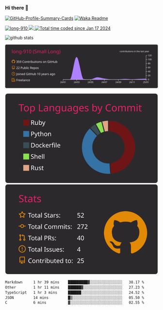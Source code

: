 ### Hi there 👋

[![GitHub-Profile-Summary-Cards](https://github.com/long-910/long-910/actions/workflows/profile-summary-cards.yml/badge.svg)](https://github.com/long-910/long-910/actions/workflows/profile-summary-cards.yml)
[![Waka Readme](https://github.com/long-910/long-910/actions/workflows/waka-readme.yml/badge.svg)](https://github.com/long-910/long-910/actions/workflows/waka-readme.yml)

<p align="left">
  <a href="https://github.com/long-910/long-910/">
    <img src="https://komarev.com/ghpvc/?username=long-910" alt="long-910" />
  </a>
  <a href="https://github.com/long-910">
    <img height="20" src="https://img.shields.io/github/followers/long-910?label=follow&logo=github&style=flat" />
  </a>
  <a href="https://wakatime.com/@018d17c5-99c7-44b8-81d4-6c1cc14c1a15"><img src="https://wakatime.com/badge/user/018d17c5-99c7-44b8-81d4-6c1cc14c1a15.svg" alt="Total time coded since Jan 17 2024" />
  </a>
</p>

<p align="left"> 
<!--
  <img alt="Top Langs" height="150px" src="https://github-readme-stats.vercel.app/api/top-langs/?username=long-910&layout=compact&count_private=true&show_icons=true&theme=onedark" />
-->
  <img alt="github stats" height="150px" src="https://github-readme-stats.vercel.app/api?username=long-910&count_private=true&show_icons=true&show_icons=true&theme=onedark" />
</p>

<!--
[![trophy](https://github-profile-trophy.vercel.app/?username=long-910&theme=onedark&column=7)](https://github.com/ryo-ma/github-profile-trophy)
-->

[![](https://raw.githubusercontent.com/long-910/long-910/main/profile-summary-card-output/monokai/0-profile-details.svg)](https://github.com/vn7n24fzkq/github-profile-summary-cards)

<!--
[![](https://raw.githubusercontent.com/long-910/long-910/main/profile-summary-card-output/monokai/1-repos-per-language.svg)](https://github.com/vn7n24fzkq/github-profile-summary-cards)
-->

[![](https://raw.githubusercontent.com/long-910/long-910/main/profile-summary-card-output/monokai/2-most-commit-language.svg)](https://github.com/vn7n24fzkq/github-profile-summary-cards)[![](https://raw.githubusercontent.com/long-910/long-910/main/profile-summary-card-output/monokai/3-stats.svg)](https://github.com/vn7n24fzkq/github-profile-summary-cards)

<!--
[![](https://raw.githubusercontent.com/long-910/long-910/main/profile-summary-card-output/monokai/4-productive-time.svg)](https://github.com/vn7n24fzkq/github-profile-summary-cards)
->

<h3 align="left">Languages and Tools:</h3>
<p align="left"> <a href="https://www.gnu.org/software/bash/" target="_blank" rel="noreferrer"> <img src="https://www.vectorlogo.zone/logos/gnu_bash/gnu_bash-icon.svg" alt="bash" width="40" height="40"/> </a> <a href="https://www.cprogramming.com/" target="_blank" rel="noreferrer"> <img src="https://raw.githubusercontent.com/devicons/devicon/master/icons/c/c-original.svg" alt="c" width="40" height="40"/> </a> <a href="https://cassandra.apache.org/" target="_blank" rel="noreferrer"> <img src="https://www.vectorlogo.zone/logos/apache_cassandra/apache_cassandra-icon.svg" alt="cassandra" width="40" height="40"/> </a> <a href="https://www.docker.com/" target="_blank" rel="noreferrer"> <img src="https://raw.githubusercontent.com/devicons/devicon/master/icons/docker/docker-original-wordmark.svg" alt="docker" width="40" height="40"/> </a> <a href="https://git-scm.com/" target="_blank" rel="noreferrer"> <img src="https://www.vectorlogo.zone/logos/git-scm/git-scm-icon.svg" alt="git" width="40" height="40"/> </a> <a href="https://developer.mozilla.org/en-US/docs/Web/JavaScript" target="_blank" rel="noreferrer"> <img src="https://raw.githubusercontent.com/devicons/devicon/master/icons/javascript/javascript-original.svg" alt="javascript" width="40" height="40"/> </a> <a href="https://www.jenkins.io" target="_blank" rel="noreferrer"> <img src="https://www.vectorlogo.zone/logos/jenkins/jenkins-icon.svg" alt="jenkins" width="40" height="40"/> </a> <a href="https://www.linux.org/" target="_blank" rel="noreferrer"> <img src="https://raw.githubusercontent.com/devicons/devicon/master/icons/linux/linux-original.svg" alt="linux" width="40" height="40"/> </a> <a href="https://www.mysql.com/" target="_blank" rel="noreferrer"> <img src="https://raw.githubusercontent.com/devicons/devicon/master/icons/mysql/mysql-original-wordmark.svg" alt="mysql" width="40" height="40"/> </a> <a href="https://nodejs.org" target="_blank" rel="noreferrer"> <img src="https://raw.githubusercontent.com/devicons/devicon/master/icons/nodejs/nodejs-original-wordmark.svg" alt="nodejs" width="40" height="40"/> </a> <a href="https://opencv.org/" target="_blank" rel="noreferrer"> <img src="https://www.vectorlogo.zone/logos/opencv/opencv-icon.svg" alt="opencv" width="40" height="40"/> </a> <a href="https://pandas.pydata.org/" target="_blank" rel="noreferrer"> <img src="https://raw.githubusercontent.com/devicons/devicon/2ae2a900d2f041da66e950e4d48052658d850630/icons/pandas/pandas-original.svg" alt="pandas" width="40" height="40"/> </a> <a href="https://www.python.org" target="_blank" rel="noreferrer"> <img src="https://raw.githubusercontent.com/devicons/devicon/master/icons/python/python-original.svg" alt="python" width="40" height="40"/> </a> <a href="https://rubyonrails.org" target="_blank" rel="noreferrer"> <img src="https://raw.githubusercontent.com/devicons/devicon/master/icons/rails/rails-original-wordmark.svg" alt="rails" width="40" height="40"/> </a> <a href="https://www.typescriptlang.org/" target="_blank" rel="noreferrer"> <img src="https://raw.githubusercontent.com/devicons/devicon/master/icons/typescript/typescript-original.svg" alt="typescript" width="40" height="40"/> </a> </p>

<!--START_SECTION:waka-->

```txt
Markdown     1 hr 39 mins    █████████▓░░░░░░░░░░░░░░░   38.17 %
Other        1 hr 11 mins    ██████▓░░░░░░░░░░░░░░░░░░   27.23 %
TypeScript   1 hr 3 mins     ██████░░░░░░░░░░░░░░░░░░░   24.52 %
JSON         14 mins         █▒░░░░░░░░░░░░░░░░░░░░░░░   05.50 %
C            6 mins          ▓░░░░░░░░░░░░░░░░░░░░░░░░   02.55 %
```

<!--END_SECTION:waka-->

<!--
下記を参考
https://zenn.dev/a_ichi1/articles/0411396e6b887d
-->

<!--
**long-910/long-910** is a ✨ _special_ ✨ repository because its `README.md` (this file) appears on your GitHub profile.

Here are some ideas to get you started:

- 🔭 I’m currently working on ...
- 🌱 I’m currently learning ...
- 👯 I’m looking to collaborate on ...
- 🤔 I’m looking for help with ...
- 💬 Ask me about ...
- 📫 How to reach me: ...
- 😄 Pronouns: ...
- ⚡ Fun fact: ...
-->
